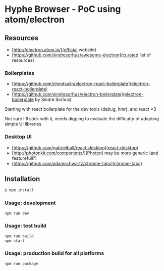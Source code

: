 # Hyphe Browser - PoC using atom/electron

## Resources

* [http://electron.atom.io/](official website)
* [https://github.com/sindresorhus/awesome-electron](curated list of resources)

### Boilerplates

* [https://github.com/chentsulin/electron-react-boilerplate](electron-react-boilerplate)
* [https://github.com/sindresorhus/electron-boilerplate](electron-boilerplate by Sindre Sorhus)

Starting with react boilerplate for the dev tools (debug, hmr), and react <3

Not sure I'll stick with it, needs digging to evaluate the difficulty of adapting simple UI libraries.

### Desktop UI

* [https://github.com/gabrielbull/react-desktop](react-desktop)
* [http://photonkit.com/components/](Photon) may be more generic (and featurefull?)
* [https://github.com/adamschwartz/chrome-tabs](chrome-tabs)

## Installation

```sh
$ npm install
```

### Usage: development


```sh
npm run dev
```

### Usage: test build

```sh
npm run build
npm start
```

### Usage: production build for all platforms

```sh
npm run package
```
